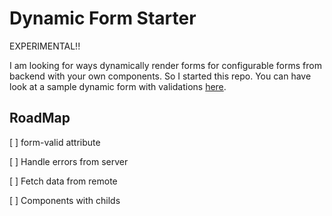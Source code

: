 # Dynamic Form Starter

EXPERIMENTAL!! 

I am looking for ways dynamically render forms for configurable forms from backend with your own components. So I started this repo. You can have look at a sample dynamic form with validations [here](https://github.com/AhmetHuseyinDOK/vue-dynamic-form-starter/blob/main/src/App.vue).

## RoadMap

[ ] form-valid attribute

[ ] Handle errors from server

[ ] Fetch data from remote

[ ] Components with childs
